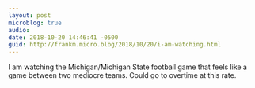 ```yaml
---
layout: post
microblog: true
audio: 
date: 2018-10-20 14:46:41 -0500
guid: http://frankm.micro.blog/2018/10/20/i-am-watching.html
---
```

I am watching the Michigan/Michigan State football game that feels like a game between two mediocre teams. Could go to overtime at this rate. 
